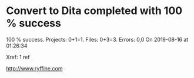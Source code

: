 # Convert to Dita  completed with 100 % success

100 % success. Projects: 0+1=1.  Files: 0+3=3. Errors: 0,0  On 2019-08-16 at 01:26:34

Xref: 1 ref



http://www.ryffine.com
